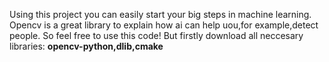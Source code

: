Using this project you can easily start your big steps in machine learning.
Opencv is a great library to explain how ai can help uou,for example,detect people.
So feel free to use this code!
But firstly download all neccesary libraries:
**opencv-python,dlib,cmake**